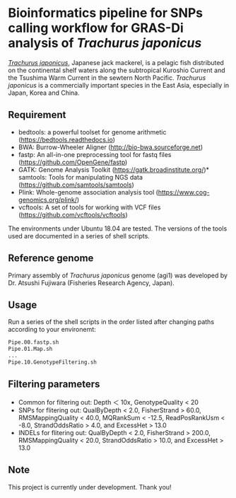 # Bioinformatics pipeline for SNPs calling workflow for GRAS-Di analysis of <i>Trachurus japonicus</i>
[<i>Trachurus japonicus</i>](https://www.fishbase.de/summary/366), Japanese jack mackerel, is a pelagic fish distributed on the continental shelf waters along the subtropical Kuroshio Current and the Tsushima Warm Current in the sewtern North Pacific. <i>Trachurus japonicus</i> is a commercially important species in the East Asia, especially in Japan, Korea and China.


## Requirement

* bedtools: a powerful toolset for genome arithmetic (https://bedtools.readthedocs.io)
* BWA: Burrow-Wheeler Aligner (http://bio-bwa.sourceforge.net) 
* fastp: An all-in-one preprocessing tool for fastq files (https://github.com/OpenGene/fastp) 
* GATK: Genome Analysis Toolkit (https://gatk.broadinstitute.org/)* samtools: Tools for manipulating NGS data (https://github.com/samtools/samtools)
* Plink: Whole-genome association analysis tool (https://www.cog-genomics.org/plink/)
* vcftools: A set of tools for working with VCF files (https://github.com/vcftools/vcftools)

The environments under Ubuntu 18.04 are tested. The versions of the tools used are documented in a series of shell scripts.


## Reference genome
Primary assembly of <i>Trachurus japonicus</i> genome (agi1) was developed by Dr. Atsushi Fujiwara (Fisheries Research Agency, Japan). 


## Usage
Run a series of the shell scripts in the order listed after changing paths according to your environemt:
 
```bash
Pipe.00.fastp.sh
Pipe.01.Map.sh
...
Pipe.10.GenotypeFiltering.sh
```


## Filtering parameters
* Common for filtering out: Depth ＜ 10x, GenotypeQuality < 20 
* SNPs for flitering out: QualByDepth < 2.0, FisherStrand > 60.0, RMSMappingQuality < 40.0, MQRankSum < -12.5, ReadPosRankUsm < -8.0, StrandOddsRatio > 4.0, and ExcessHet > 13.0  
* INDELs for flitering out: QualByDepth < 2.0, FisherStrand > 200.0, RMSMappingQuality < 20.0, StrandOddsRatio > 10.0, and ExcessHet > 13.0    


## Note
This project is currently under development. Thank you!
